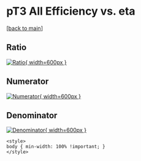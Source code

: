 # pT3 All Efficiency vs. eta

[[back to main](./)]



## Ratio

[![Ratio](../mtv/var/pT3_0_eff_eta.png){ width=600px }](../mtv/var/pT3_0_eff_eta.pdf)

## Numerator

[![Numerator](../mtv/num/pT3_0_eff_eta_num.png){ width=600px }](../mtv/num/pT3_0_eff_eta_num.pdf)

## Denominator

[![Denominator](../mtv/den/pT3_0_eff_eta_den.png){ width=600px }](../mtv/den/pT3_0_eff_eta_den.pdf)


``` {=html}
<style>
body { min-width: 100% !important; }
</style>
```
